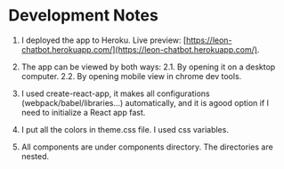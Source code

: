# Development Notes

1. I deployed the app to Heroku. Live preview: [https://leon-chatbot.herokuapp.com/](https://leon-chatbot.herokuapp.com/).

2. The app can be viewed by both ways:
   2.1. By opening it on a desktop computer.
   2.2. By opening mobile view in chrome dev tools.

3. I used create-react-app, it makes all configurations (webpack/babel/libraries...)
   automatically, and it is agood option if I need to initialize a React app fast.

4. I put all the colors in theme.css file. I used css variables.

5. All components are under components directory. The directories are nested.
